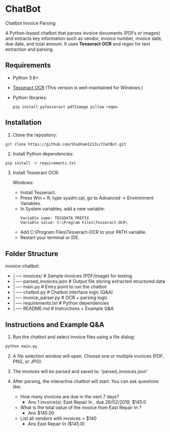 # ChatBot
Chatbot Invoice Parsing

A Python-based chatbot that parses invoice documents (PDFs or images) and extracts key information such as vendor, invoice number, invoice date, due date, and total amount. It uses **Tesseract OCR** and regex for text extraction and parsing.

## Requirements

- Python 3.8+

- [Tesseract OCR](https://github.com/UB-Mannheim/tesseract/wiki)
  (This version is well-maintained for Windows.)

- Python libraries:
  ```
  pip install pytesseract pdf2image pillow regex
  ```
## Installation

1. Clone the repository:

```bash
git clone https://github.com/Shubham1213s/ChatBot.git
```

2. Install Python dependencies:
```
pip install -r requirements.txt
```

3. Install Tesseract OCR:

   Windows:
   - Install Tesseract.
   - Press Win + R, type sysdm.cpl, go to Advanced → Environment Variables.
   - In System variables, add a new variable:
     ```
     Variable name: TESSDATA_PREFIX
     Variable value: C:\Program Files\Tesseract-OCR\
     ```
    - Add C:\Program Files\Tesseract-OCR to your PATH variable.
    - Restart your terminal or IDE.

## Folder Structure 

   invoice-chatbot:
   - │── invoices/ # Sample invoices (PDF/image) for testing
   - │── parsed_invoices.json # Output file storing extracted structured data
   - │── main.py # Entry point to run the chatbot
   - │── chatbot.py # Chatbot interface logic (Q&A)
   - │── invoice_parser.py # OCR + parsing logic
   - │── requirements.txt # Python dependencies
   - │── README.md # Instructions + Example Q&A

## Instructions and Example Q&A

1. Run the chatbot and select invoice files using a file dialog:

```bash
python main.py
```

2. A file selection window will open. Choose one or multiple invoices (PDF, PNG, or JPG).
3. The invoices will be parsed and saved to: 'parsed_invoices.json'
4. After parsing, the interactive chatbot will start. You can ask questions like:

   - How many invoices are due in the next 7 days?
     - Ans 1 invoice(s): East Repair In , due 26/02/2019, $145.0
   - What is the total value of the invoice from East Repair In ?
     - Ans $145.00
   - List all vendors with invoices > $140
     - Ans East Repair In  ($145.0)
   


